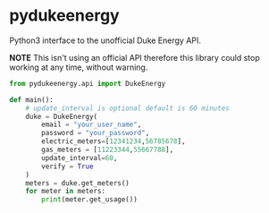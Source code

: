 # pydukeenergy
Python3 interface to the unofficial Duke Energy API.

**NOTE** This isn't using an official API therefore this library could stop working at any time, without warning.

```python
from pydukeenergy.api import DukeEnergy

def main():
	# update_interval is optional default is 60 minutes
    duke = DukeEnergy(
        email = "your_user_name", 
        password = "your_password", 
        electric_meters=[12341234,56785678], 
        gas_meters = [11223344,55667788],
        update_interval=60,
        verify = True
    )
    meters = duke.get_meters()
    for meter in meters:
    	print(meter.get_usage())
```
